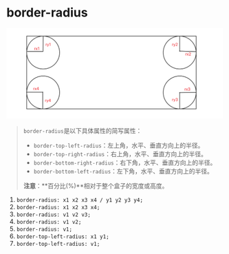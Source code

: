 # border-radius

![border-radius](./assets/images/border-radius.webp)

> `border-radius`是以下具体属性的简写属性：
>
> - `border-top-left-radius`：左上角，水平、垂直方向上的半径。
> - `border-top-right-radius`：右上角，水平、垂直方向上的半径。
> - `border-bottom-right-radius`：右下角，水平、垂直方向上的半径。
> - `border-bottom-left-radius`：左下角，水平、垂直方向上的半径。
>
> **注意**：**百分比(%)**相对于整个盒子的宽度或高度。

1. `border-radius: x1 x2 x3 x4 / y1 y2 y3 y4;`
2. `border-radius: x1 x2 x3 x4;`
3. `border-radius: v1 v2 v3; `
4. `border-radius: v1 v2;`
5. `border-radius: v1;`
6. `border-top-left-radius: x1 y1;`
7. `border-top-left-radius: v1;`





































